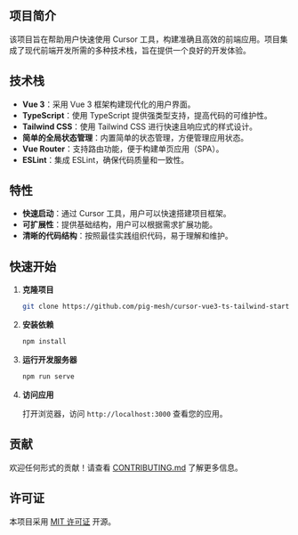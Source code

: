
## 项目简介

该项目旨在帮助用户快速使用 Cursor 工具，构建准确且高效的前端应用。项目集成了现代前端开发所需的多种技术栈，旨在提供一个良好的开发体验。

## 技术栈

- **Vue 3**：采用 Vue 3 框架构建现代化的用户界面。
- **TypeScript**：使用 TypeScript 提供强类型支持，提高代码的可维护性。
- **Tailwind CSS**：使用 Tailwind CSS 进行快速且响应式的样式设计。
- **简单的全局状态管理**：内置简单的状态管理，方便管理应用状态。
- **Vue Router**：支持路由功能，便于构建单页应用（SPA）。
- **ESLint**：集成 ESLint，确保代码质量和一致性。

## 特性

- **快速启动**：通过 Cursor 工具，用户可以快速搭建项目框架。
- **可扩展性**：提供基础结构，用户可以根据需求扩展功能。
- **清晰的代码结构**：按照最佳实践组织代码，易于理解和维护。

## 快速开始

1. **克隆项目**

   ```bash
   git clone https://github.com/pig-mesh/cursor-vue3-ts-tailwind-starter.git
   ```

2. **安装依赖**

   ```bash
   npm install
   ```

3. **运行开发服务器**

   ```bash
   npm run serve
   ```

4. **访问应用**

   打开浏览器，访问 `http://localhost:3000` 查看您的应用。

## 贡献

欢迎任何形式的贡献！请查看 [CONTRIBUTING.md](CONTRIBUTING.md) 了解更多信息。

## 许可证

本项目采用 [MIT 许可证](LICENSE) 开源。

